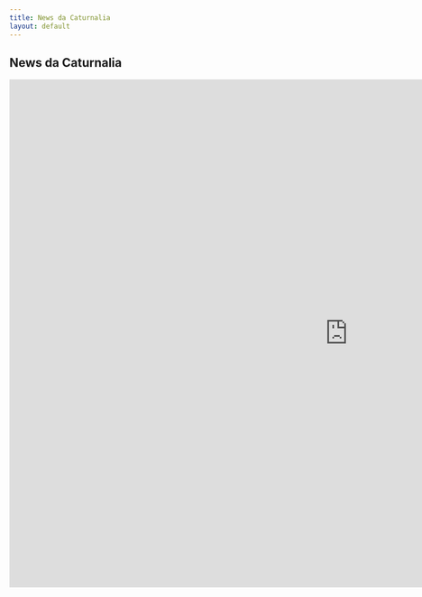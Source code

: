 ```yaml
---
title: News da Caturnalia
layout: default
---
```

<!doctype html>
<section class="newsCat-section">
   <h1 class="newsCat-title" data-aos="fade-zoom-in">News da Caturnalia</h1>
<iframe src="https://lichess.org/embed/PzWhGhOi?theme=auto&bg=dark"
width=1200 height=900 allowtransparency="true" frameborder="0"></iframe>
<section>
